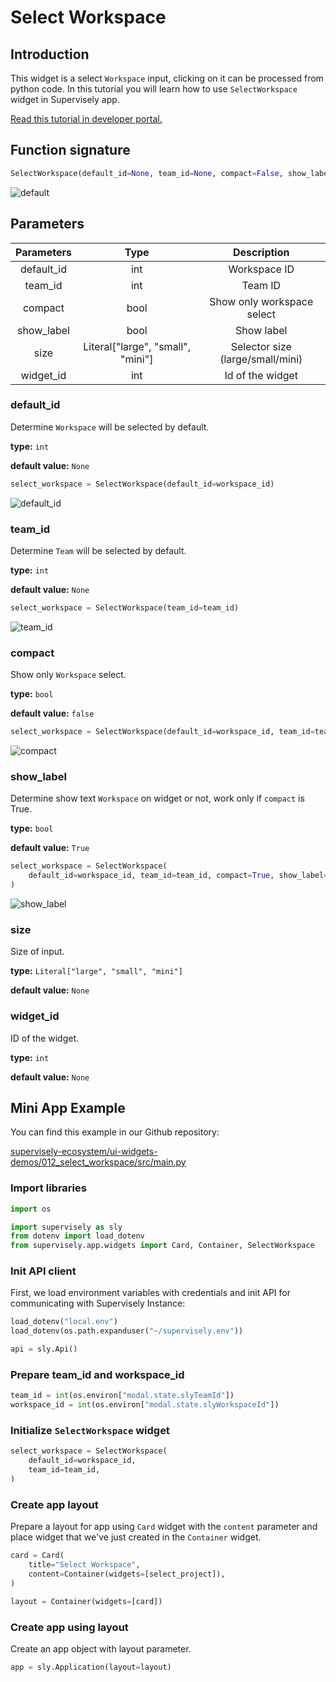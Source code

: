 # Select Workspace

## Introduction

This widget is a select `Workspace` input, clicking on it can be processed from python code. In this tutorial you will learn how to use `SelectWorkspace` widget in Supervisely app.

[Read this tutorial in developer portal.](https://developer.supervise.ly/app-development/apps-with-gui/SelectWorkspace)

## Function signature

```python
SelectWorkspace(default_id=None, team_id=None, compact=False, show_label=True, size=None, widget_id=None)
```

![default](https://user-images.githubusercontent.com/79905215/216376305-1556627a-ef61-4df7-900c-ac2ffbb9c8d0.png)

## Parameters

| Parameters |               Type                |           Description            |
| :--------: | :-------------------------------: | :------------------------------: |
| default_id |                int                |           Workspace ID           |
|  team_id   |                int                |             Team ID              |
|  compact   |               bool                |    Show only workspace select    |
| show_label |               bool                |            Show label            |
|    size    | Literal["large", "small", "mini"] | Selector size (large/small/mini) |
| widget_id  |                int                |         Id of the widget         |

### default_id

Determine `Workspace` will be selected by default.

**type:** `int`

**default value:** `None`

```python
select_workspace = SelectWorkspace(default_id=workspace_id)
```

![default_id](https://user-images.githubusercontent.com/79905215/216376305-1556627a-ef61-4df7-900c-ac2ffbb9c8d0.png)

### team_id

Determine `Team` will be selected by default.

**type:** `int`

**default value:** `None`

```python
select_workspace = SelectWorkspace(team_id=team_id)
```

![team_id](https://user-images.githubusercontent.com/79905215/216376305-1556627a-ef61-4df7-900c-ac2ffbb9c8d0.png)

### compact

Show only `Workspace` select.

**type:** `bool`

**default value:** `false`

```python
select_workspace = SelectWorkspace(default_id=workspace_id, team_id=team_id, compact=True)
```

![compact](https://user-images.githubusercontent.com/79905215/216376305-1556627a-ef61-4df7-900c-ac2ffbb9c8d0.png)

### show_label

Determine show text `Workspace` on widget or not, work only if `compact` is True.

**type:** `bool`

**default value:** `True`

```python
select_workspace = SelectWorkspace(
    default_id=workspace_id, team_id=team_id, compact=True, show_label=False
)
```

![show_label](https://user-images.githubusercontent.com/79905215/216376305-1556627a-ef61-4df7-900c-ac2ffbb9c8d0.png)

### size

Size of input.

**type:** `Literal["large", "small", "mini"]`

**default value:** `None`

### widget_id

ID of the widget.

**type:** `int`

**default value:** `None`

## Mini App Example

You can find this example in our Github repository:

[supervisely-ecosystem/ui-widgets-demos/012_select_workspace/src/main.py](https://github.com/supervisely-ecosystem/ui-widgets-demos/blob/master/012_select_workspace/src/main.py)

### Import libraries

```python
import os

import supervisely as sly
from dotenv import load_dotenv
from supervisely.app.widgets import Card, Container, SelectWorkspace
```

### Init API client

First, we load environment variables with credentials and init API for communicating with Supervisely Instance:

```python
load_dotenv("local.env")
load_dotenv(os.path.expanduser("~/supervisely.env"))

api = sly.Api()
```

### Prepare team_id and workspace_id

```python
team_id = int(os.environ["modal.state.slyTeamId"])
workspace_id = int(os.environ["modal.state.slyWorkspaceId"])
```

### Initialize `SelectWorkspace` widget

```python
select_workspace = SelectWorkspace(
    default_id=workspace_id,
    team_id=team_id,
)
```

### Create app layout

Prepare a layout for app using `Card` widget with the `content` parameter and place widget that we've just created in the `Container` widget.

```python
card = Card(
    title="Select Workspace",
    content=Container(widgets=[select_project]),
)

layout = Container(widgets=[card])
```

### Create app using layout

Create an app object with layout parameter.

```python
app = sly.Application(layout=layout)
```
